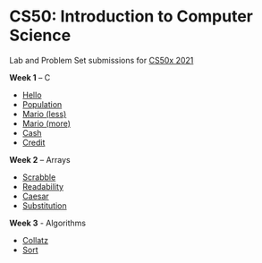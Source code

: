 # CS50: Introduction to Computer Science

Lab and Problem Set submissions for [CS50x 2021](https://cs50.harvard.edu/x/2021/)

**Week 1** – C
* [Hello](week1/lab1/hello/hello.c)
* [Population](week1/lab1/population/population.c)
* [Mario (less)](week1/pset1/mario/less/mario.c)
* [Mario (more)](week1/pset1/mario/more/mario.c)
* [Cash](week1/pset1/cash/cash.c)
* [Credit](week1/pset1/credit/credit.c)

**Week 2** – Arrays
* [Scrabble](week2/lab2/scrabble/scrabble.c)
* [Readability](week2/pset2/readability/readability.c)
* [Caesar](week2/pset2/caesar/caesar.c)
* [Substitution](week2/pset2/substitution/substitution.c)

**Week 3** - Algorithms
* [Collatz](week3/other3/collatz.c)
* [Sort](week3/lab3/sort.txt)